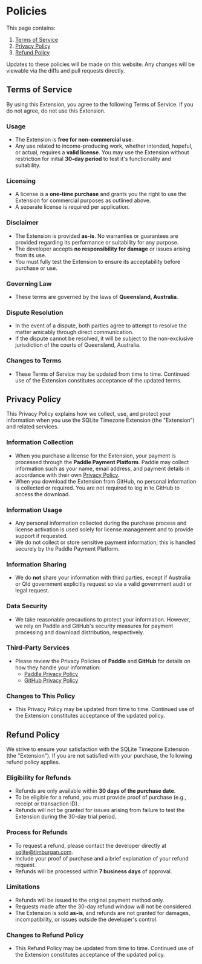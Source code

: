 # Policies

This page contains:

1. [Terms of Service](#terms-of-service)
2. [Privacy Policy](#privacy-policy)
3. [Refund Policy](#refund-policy)

Updates to these policies will be made on this website. Any changes will be viewable via the diffs and pull requests directly.


## Terms of Service

By using this Extension, you agree to the following Terms of Service. If you do not agree, do not use this Extension.

### Usage
- The Extension is **free for non-commercial use**.
- Any use related to income-producing work, whether intended, hopeful, or actual, requires a **valid license**. You may use the Extension without restriction for initial **30-day period** to test it's functionality and suitability.

### Licensing
- A license is a **one-time purchase** and grants you the right to use the Extension for commercial purposes as outlined above.
- A separate license is required per application.

### Disclaimer
- The Extension is provided **as-is**. No warranties or guarantees are provided regarding its performance or suitability for any purpose.
- The developer accepts **no responsibility for damage** or issues arising from its use.
- You must fully test the Extension to ensure its acceptability before purchase or use.

### Governing Law
- These terms are governed by the laws of **Queensland, Australia**.

### Dispute Resolution
- In the event of a dispute, both parties agree to attempt to resolve the matter amicably through direct communication.
- If the dispute cannot be resolved, it will be subject to the non-exclusive jurisdiction of the courts of Queensland, Australia.

### Changes to Terms
- These Terms of Service may be updated from time to time. Continued use of the Extension constitutes acceptance of the updated terms.


## Privacy Policy

This Privacy Policy explains how we collect, use, and protect your information when you use the SQLite Timezone Extension (the "Extension") and related services.

### Information Collection
- When you purchase a license for the Extension, your payment is processed through the **Paddle Payment Platform**. Paddle may collect information such as your name, email address, and payment details in accordance with their own [Privacy Policy](https://paddle.com/privacy/).
- When you download the Extension from GitHub, no personal information is collected or required. You are not required to log in to GitHub to access the download.

### Information Usage
- Any personal information collected during the purchase process and license activation is used solely for license management and to provide support if requested.
- We do not collect or store sensitive payment information; this is handled securely by the Paddle Payment Platform.

### Information Sharing
- We do **not** share your information with third parties, except if Australia or Qld government explicitly request so via a valid government audit or legal request.

### Data Security
- We take reasonable precautions to protect your information. However, we rely on Paddle and GitHub's security measures for payment processing and download distribution, respectively.

### Third-Party Services
- Please review the Privacy Policies of **Paddle** and **GitHub** for details on how they handle your information:
  - [Paddle Privacy Policy](https://paddle.com/privacy/)
  - [GitHub Privacy Policy](https://docs.github.com/en/site-policy/privacy-policies/github-privacy-statement)

### Changes to This Policy
- This Privacy Policy may be updated from time to time. Continued use of the Extension constitutes acceptance of the updated policy.


## Refund Policy

We strive to ensure your satisfaction with the SQLite Timezone Extension (the "Extension"). If you are not satisfied with your purchase, the following refund policy applies.

### Eligibility for Refunds
- Refunds are only available within **30 days of the purchase date**.
- To be eligible for a refund, you must provide proof of purchase (e.g., receipt or transaction ID).
- Refunds will not be granted for issues arising from failure to test the Extension during the 30-day trial period.

### Process for Refunds
- To request a refund, please contact the developer directly at sqlite@timburgan.com.
- Include your proof of purchase and a brief explanation of your refund request.
- Refunds will be processed within **7 business days** of approval.

### Limitations
- Refunds will be issued to the original payment method only.
- Requests made after the 30-day refund window will not be considered.
- The Extension is sold **as-is**, and refunds are not granted for damages, incompatibility, or issues outside the developer's control.

### Changes to Refund Policy
- This Refund Policy may be updated from time to time. Continued use of the Extension constitutes acceptance of the updated policy.
